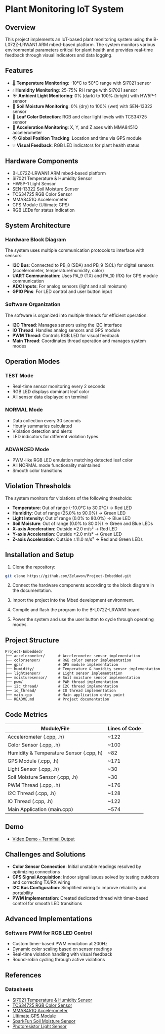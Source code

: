 # Plant Monitoring IoT System

## Overview

This project implements an IoT-based plant monitoring system using the B-L072Z-LRWAN1 ARM mbed-based platform. The system monitors various environmental parameters critical for plant health and provides real-time feedback through visual indicators and data logging.

## Features

- 🌡️ **Temperature Monitoring**: -10°C to 50°C range with Si7021 sensor
- 💧 **Humidity Monitoring**: 25-75% RH range with Si7021 sensor
- ☀️ **Ambient Light Monitoring**: 0% (dark) to 100% (bright) with HW5P-1 sensor
- 🌱 **Soil Moisture Monitoring**: 0% (dry) to 100% (wet) with SEN-13322 sensor
- 🎨 **Leaf Color Detection**: RGB and clear light levels with TCS34725 sensor
- 📱 **Acceleration Monitoring**: X, Y, and Z axes with MMA8451Q accelerometer
- 🌎 **Global Position Tracking**: Location and time via GPS module
- 💡 **Visual Feedback**: RGB LED indicators for plant health status

## Hardware Components

- B-L072Z-LRWAN1 ARM mbed-based platform
- Si7021 Temperature & Humidity Sensor
- HW5P-1 Light Sensor
- SEN-13322 Soil Moisture Sensor
- TCS34725 RGB Color Sensor
- MMA8451Q Accelerometer
- GPS Module (Ultimate GPS)
- RGB LEDs for status indication

## System Architecture

### Hardware Block Diagram

The system uses multiple communication protocols to interface with sensors:

- **I2C Bus**: Connected to PB_8 (SDA) and PB_9 (SCL) for digital sensors (accelerometer, temperature/humidity, color)
- **UART Communication**: Uses PA_9 (TX) and PA_10 (RX) for GPS module communication
- **ADC Inputs**: For analog sensors (light and soil moisture)
- **GPIO Pins**: For LED control and user button input

### Software Organization

The software is organized into multiple threads for efficient operation:

- **I2C Thread**: Manages sensors using the I2C interface
- **IO Thread**: Handles analog sensors and GPS module
- **PWM Thread**: Controls RGB LED for visual feedback
- **Main Thread**: Coordinates thread operation and manages system modes

## Operation Modes

### TEST Mode
- Real-time sensor monitoring every 2 seconds
- RGB LED displays dominant leaf color
- All sensor data displayed on terminal

### NORMAL Mode
- Data collection every 30 seconds
- Hourly summaries calculated
- Violation detection and alerts
- LED indicators for different violation types

### ADVANCED Mode
- PWM-like RGB LED emulation matching detected leaf color
- All NORMAL mode functionality maintained
- Smooth color transitions

## Violation Thresholds

The system monitors for violations of the following thresholds:

- **Temperature**: Out of range (-10.0°C to 30.0°C) → Red LED
- **Humidity**: Out of range (25.0% to 90.0%) → Green LED
- **Light Intensity**: Out of range (0.0% to 80.0%) → Blue LED
- **Soil Moisture**: Out of range (0.0% to 80.0%) → Green and Blue LEDs
- **X-axis Acceleration**: Outside ±2.0 m/s² → Red LED
- **Y-axis Acceleration**: Outside ±2.0 m/s² → Green LED
- **Z-axis Acceleration**: Outside ±11.0 m/s² → Red and Green LEDs

## Installation and Setup

1. Clone the repository:
```bash
git clone https://github.com/Zelawon/Project-Embedded.git
```

2. Connect the hardware components according to the block diagram in the documentation.

3. Import the project into the Mbed development environment.

4. Compile and flash the program to the B-L072Z-LRWAN1 board.

5. Power the system and use the user button to cycle through operating modes.

## Project Structure

```
Project-Embedded/
├── accelerometer/      # Accelerometer sensor implementation
├── colorsensor/        # RGB color sensor implementation
├── gps/                # GPS module implementation
├── humidity/           # Temperature & humidity sensor implementation
├── lightsensor/        # Light sensor implementation
├── moisturesensor/     # Soil moisture sensor implementation
├── pwm/                # PWM thread implementation
├── i2c_thread/         # I2C thread implementation
├── io_thread/          # IO thread implementation
├── main.cpp            # Main application entry point
└── README.md           # Project documentation
```

## Code Metrics

| Module/File | Lines of Code |
|-------------|---------------|
| Accelerometer (.cpp, .h) | ~122 |
| Color Sensor (.cpp, .h) | ~100 |
| Humidity & Temperature Sensor (.cpp, h) | ~82 |
| GPS Module (.cpp, .h) | ~171 |
| Light Sensor (.cpp, .h) | ~30 |
| Soil Moisture Sensor (.cpp, .h) | ~30 |
| PWM Thread (.cpp, .h) | ~176 |
| I2C Thread (.cpp, .h) | ~128 |
| IO Thread (.cpp, .h) | ~122 |
| Main Application (main.cpp) | ~574 |

## Demo

- [Video Demo - Terminal Output](https://youtu.be/2yeZVQfAayo)

## Challenges and Solutions

- **Color Sensor Connection**: Initial unstable readings resolved by optimizing connections
- **GPS Signal Acquisition**: Indoor signal issues solved by testing outdoors and correcting TX/RX wiring
- **I2C Bus Configuration**: Simplified wiring to improve reliability and portability
- **PWM Implementation**: Created dedicated thread with timer-based control for smooth LED transitions

## Advanced Implementations

### Software PWM for RGB LED Control

- Custom timer-based PWM emulation at 200Hz
- Dynamic color scaling based on sensor readings
- Real-time violation handling with visual feedback
- Round-robin cycling through active violations

## References

### Datasheets

- [Si7021 Temperature & Humidity Sensor](https://www.silabs.com/documents/public/data-sheets/Si7021-A20.pdf)
- [TCS34725 RGB Color Sensor](https://cdn-shop.adafruit.com/datasheets/TCS34725.pdf)
- [MMA8451Q Accelerometer](https://www.nxp.com/docs/en/data-sheet/MMA8451Q.pdf)
- [Ultimate GPS Module](https://cdn-shop.adafruit.com/datasheets/GlobalTop-FGPMMOPA6H-Datasheet-V0A.pdf)
- [SparkFun Soil Moisture Sensor](https://www.sparkfun.com/products/13322)
- [Photoresistor Light Sensor](https://cdn.sparkfun.com/datasheets/Sensors/LightImaging/SEN-09088.pdf)
